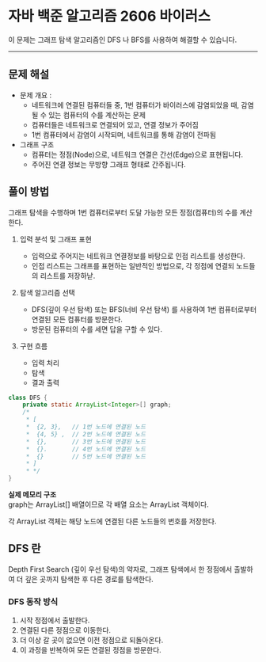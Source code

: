 # 자바 백준 알고리즘 2606 바이러스

이 문제는 그래프 탐색 알고리즘인 DFS 나 BFS를 사용하여 해결할 수 있습니다. 

---

## 문제 해설
- 문제 개요 : 
  - 네트워크에 연결된 컴퓨터들 중, 1번 컴퓨터가 바이러스에 감염되었을 때, 감염될 수 있는 컴퓨터의 수를 계산하는 문제
  - 컴퓨터들은 네트워크로 연결되어 있고, 연결 정보가 주어짐
  - 1번 컴퓨터에서 감염이 시작되며, 네트워크를 통해 감염이 전파됨
- 그래프 구조
  - 컴퓨터는 정점(Node)으로, 네트워크 연결은 간선(Edge)으로 표현됩니다.
  - 주어진 연결 정보는 무방향 그래프 형태로 간주됩니다.


## 풀이 방법
그래프 탐색을 수행하며 1번 컴퓨터로부터 도달 가능한 모든 정점(컴퓨터)의 수를 계산한다.

1. 입력 분석 및 그래프 표현
   - 입력으로 주어지는 네트워크 연결정보를 바탕으로 인접 리스트를 생성한다.
   - 인접 리스트는 그래프를 표현하는 일반적인 방법으로, 각 정점에 연결되 노드들의 리스트를 저장하낟.

2. 탐색 알고리즘 선택
   - DFS(깊이 우선 탐색) 또는 BFS(너비 우선 탐색) 를 사용하여 1번 컴퓨터로부터 연결된 모든 컴퓨터를 방문한다.
   - 방문된 컴퓨터의 수를 세면 답을 구할 수 있다.

3. 구현 흐름
   - 입력 처리
   - 탐색
   - 결과 출력


```java
class DFS {
    private static ArrayList<Integer>[] graph;
    /*
     * [
     *  {2, 3},   // 1번 노드에 연결된 노드
     *  {4, 5} ,  // 2번 노드에 연결된 노드
     *  {},       // 3번 노드에 연결된 노드
     *  {}.       // 4번 노드에 연결된 노드
     *  {}        // 5번 노드에 연결된 노드 
     * ]
     * */
}
```

**실제 메모리 구조**   
graph는 ArrayList<Integer>[] 배열이므로 각 배열 요소는 ArrayList<Integer> 객체이다.

각 ArrayList 객체는 해당 노드에 연결된 다른 노드들의 번호를 저장한다.

## DFS 란
Depth First Search (깊이 우선 탐색)의 약자로, 그래프 탐색에서 한 정점에서 출발하여 더 깊은 곳까지 탐색한 후 다른 경로를 탐색한다.


### DFS 동작 방식
1. 시작 정점에서 출발한다.
2. 연결된 다른 정점으로 이동한다.
3. 더 이상 갈 곳이 없으면 이전 정점으로 되돌아온다.
4. 이 과정을 반복하여 모든 연결된 정점을 방문한다.

